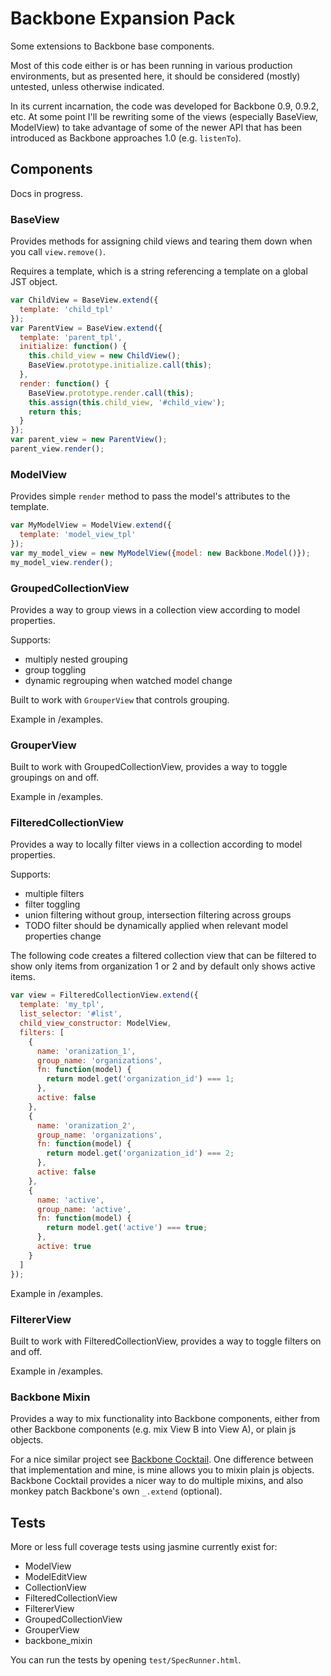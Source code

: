 # Backbone Expansion Pack

Some extensions to Backbone base components.

Most of this code either is or has been running in various production
environments, but as presented here, it should be considered (mostly)
untested, unless otherwise indicated.

In its current incarnation, the code was developed for Backbone 0.9,
0.9.2, etc. At some point I'll be rewriting some of the views
(especially BaseView, ModelView) to take advantage of some of the newer
API that has been introduced as Backbone approaches 1.0 (e.g.
`listenTo`).

## Components

Docs in progress.

### BaseView

Provides methods for assigning child views and tearing them down when
you call `view.remove()`.

Requires a template, which is a string referencing a template on a
global JST object.


```javascript
var ChildView = BaseView.extend({
  template: 'child_tpl'
});
var ParentView = BaseView.extend({
  template: 'parent_tpl',
  initialize: function() {
    this.child_view = new ChildView();
    BaseView.prototype.initialize.call(this);
  },
  render: function() {
    BaseView.prototype.render.call(this);
    this.assign(this.child_view, '#child_view');
    return this;
  }
});
var parent_view = new ParentView();
parent_view.render();
```

### ModelView

Provides simple `render` method to pass the model's attributes to the
template.

```javascript
var MyModelView = ModelView.extend({
  template: 'model_view_tpl'
});
var my_model_view = new MyModelView({model: new Backbone.Model()});
my_model_view.render();
```

### GroupedCollectionView

Provides a way to group views in a collection view according to model properties.

Supports: 

- multiply nested grouping
- group toggling
- dynamic regrouping when watched model change

Built to work with `GrouperView` that controls grouping.

Example in /examples.

### GrouperView

Built to work with GroupedCollectionView, provides a way to toggle groupings on and off.

Example in /examples.

### FilteredCollectionView

Provides a way to locally filter views in a collection according to model properties.

Supports:

- multiple filters
- filter toggling
- union filtering without group, intersection filtering across groups
- TODO filter should be dynamically applied when relevant model properties change

The following code creates a filtered collection view that can be filtered to show only
items from organization 1 or 2 and by default only shows active items.

```javascript
var view = FilteredCollectionView.extend({
  template: 'my_tpl',
  list_selector: '#list',
  child_view_constructor: ModelView,
  filters: [
    {
      name: 'oranization_1',
      group_name: 'organizations',
      fn: function(model) {
        return model.get('organization_id') === 1;
      },
      active: false
    },
    {
      name: 'oranization_2',
      group_name: 'organizations',
      fn: function(model) {
        return model.get('organization_id') === 2;
      },
      active: false
    },
    {
      name: 'active',
      group_name: 'active',
      fn: function(model) {
        return model.get('active') === true;
      },
      active: true
    }
  ]
});
```

Example in /examples.

### FiltererView

Built to work with FilteredCollectionView, provides a way to toggle filters on and off.

Example in /examples.

### Backbone Mixin

Provides a way to mix functionality into Backbone components, either
from other Backbone components (e.g. mix View B into View A), or plain
js objects.

For a nice similar project see [Backbone Cocktail](https://github.com/onsi/cocktail).
One difference between that implementation and mine, is mine allows you
to mixin plain js objects. Backbone Cocktail provides a nicer way to do
multiple mixins, and also monkey patch Backbone's own `_.extend`
(optional).

## Tests

More or less full coverage tests using jasmine currently exist for:

- ModelView
- ModelEditView
- CollectionView
- FilteredCollectionView
- FiltererView
- GroupedCollectionView
- GrouperView
- backbone\_mixin

You can run the tests by opening `test/SpecRunner.html`.
